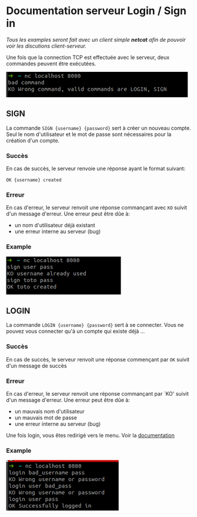 # Documentation serveur Login / Sign in

*Tous les examples seront fait avec un client simple* ***netcat*** *afin de pouvoir voir les discutions client-serveur.*

Une fois que la connection TCP est effectuée avec le serveur, deux commandes peuvent être exécutées.

<img src="../img/login-bad-command-example.png">

## SIGN

La commande `SIGN {username} {password}` sert à créer un nouveau compte. Seul le nom d'utilisateur et le mot de passe
sont nécessaires pour la création d'un compte.

### Succès

En cas de succès, le serveur renvoie une réponse ayant le format suivant:

```shell
OK {username} created
```

### Erreur

En cas d'erreur, le serveur renvoit une réponse commançant avec `KO` suivit d'un message d'erreur. Une erreur peut être
dûe à:

* un nom d'utilisateur déjà existant
* une erreur interne au serveur (bug)

### Example

<img src="../img/sign-example.png">

## LOGIN

La commande `LOGIN {username} {password}` sert à se connecter. Vous ne pouvez vous connecter qu'à un compte qui existe
déjà ...

### Succès

En cas de succès, le serveur renvoit une réponse commençant par `OK` suivit d'un message de succès

### Erreur

En cas d'erreur, le serveur renvoit une réponse commançant par `KO' suivit d'un message d'erreur. Une erreur peut être
dûe à:

* un mauvais nom d'utilisateur
* un mauvais mot de passe
* une erreur interne au serveur (bug)

Une fois login, vous êtes redirigé vers le menu. Voir la [documentation](doc-menu.md)

### Example

<img src="../img/login-example.png">